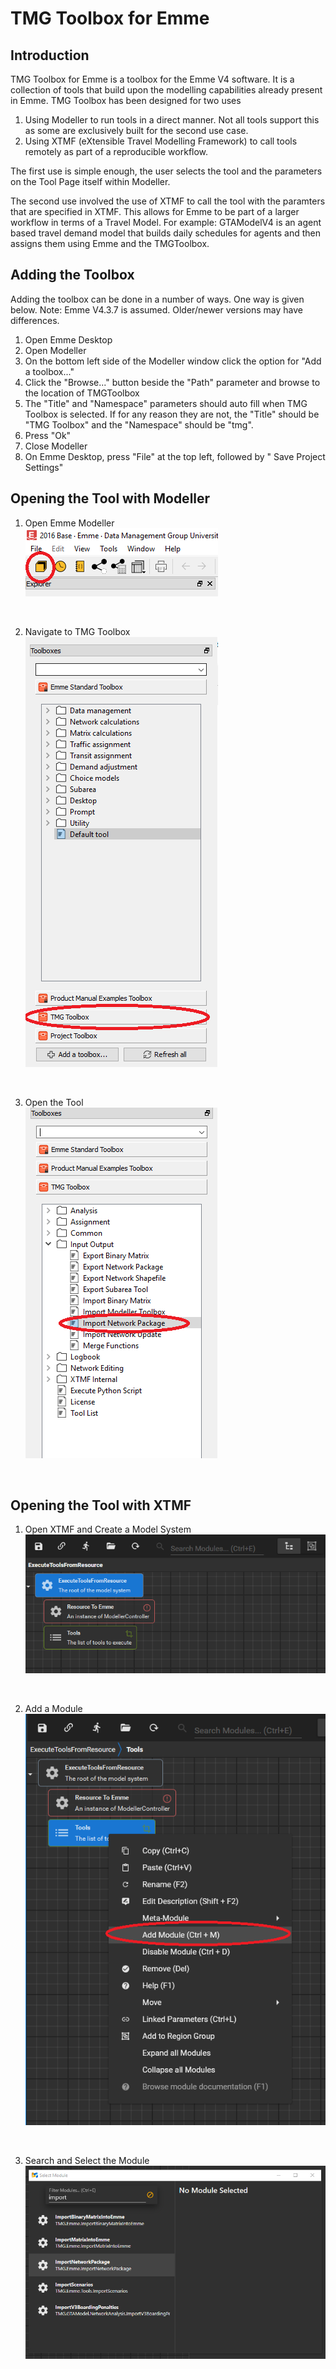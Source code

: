 # TMG Toolbox for Emme
## Introduction
TMG Toolbox for Emme is a toolbox for the Emme V4 software. It is a collection of tools that build upon the modelling capabilities already present in Emme. TMG Toolbox has been designed for two uses

 1. Using Modeller to run tools in a direct manner. Not all tools support this as some are exclusively built for the second use case.
 2. Using XTMF (eXtensible Travel Modelling Framework) to call tools remotely as part of a reproducible workflow.

The first use is simple enough, the user selects the tool and the parameters on the Tool Page itself within Modeller.

The second use involved the use of XTMF to call the tool with the paramters that are specified in XTMF. This allows for Emme to be part of a larger workflow in terms of a Travel Model. For example: GTAModelV4 is an agent based travel demand model that builds daily schedules for agents and then assigns them using Emme and the TMGToolbox.

## Adding the Toolbox

Adding the toolbox can be done in a number of ways. One way is given below. Note: Emme V4.3.7 is assumed. Older/newer versions may have differences. 
1. Open Emme Desktop
2. Open Modeller
3. On the bottom left side of the Modeller window click the option for "Add a toolbox..."
4. Click the "Browse..." button beside the "Path" parameter and browse to the location of TMGToolbox
5. The "Title" and "Namespace" parameters should auto fill when TMG Toolbox is selected. If for any reason they are not, the "Title" should be "TMG Toolbox" and the "Namespace" should be "tmg".
6. Press "Ok"
7. Close Modeller
8. On Emme Desktop, press "File" at the top left, followed by " Save Project Settings"

## Opening the Tool with Modeller

1. Open Emme Modeller<br />
![alt text](images/Find_tool_step_1.png "Open Emme Modeller")
<br />

2. Navigate to TMG Toolbox<br />
![alt text](images/Find_tool_step_2.png "Navigate to TMG Toolbox")
<br />

3. Open the Tool<br />
![alt text](images/Find_tool_step_3.png "Open Import Network Package tool")
<br />


## Opening the Tool with XTMF

1. Open XTMF and Create a Model System<br />
![alt text](images/xtmf_new_model_system.png "Create a Model System in XTMF")
<br />

2. Add a Module<br />
![alt text](images/xtmf_add_module.png "Add a Module to Tools")
<br />

3. Search and Select the Module<br />
![alt text](images/xtmf_import_network_package.png "Search and Select the Module")